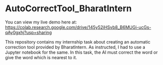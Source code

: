 # AutoCorrectTool_BharatIntern      
You can view my live demo here at: https://colab.research.google.com/drive/145y52iHSvb8_B6MUGi-ucGs-qAy0gxhj?usp=sharing


This repository contains my internship task about creating an automatic correction tool provided by BharatIntern. As instructed, I had to use a Jupyter notebook for the same. In this task, the AI must correct the word or give the word which is nearest to it.
